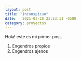 ```yaml
---
layout: post
title: "Inconspicuo"
date:   2021-03-28 22:53:11 -0500
category: proyectos
---
```


Hola! este es mi primer post.

1. Engendros propios
2. Engendros ajenos
